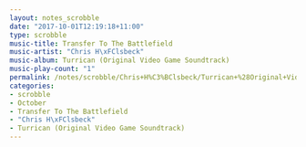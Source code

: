 ```yaml
---
layout: notes_scrobble
date: "2017-10-01T12:19:18+11:00"
type: scrobble
music-title: Transfer To The Battlefield
music-artist: "Chris H\xFClsbeck"
music-album: Turrican (Original Video Game Soundtrack)
music-play-count: "1"
permalink: /notes/scrobble/Chris+H%C3%BClsbeck/Turrican+%28Original+Video+Game+Soundtrack%29/e01361b728a117d2cefcd08fa0f39e1806ff5b04.html
categories:
- scrobble
- October
- Transfer To The Battlefield
- "Chris H\xFClsbeck"
- Turrican (Original Video Game Soundtrack)
---
```

